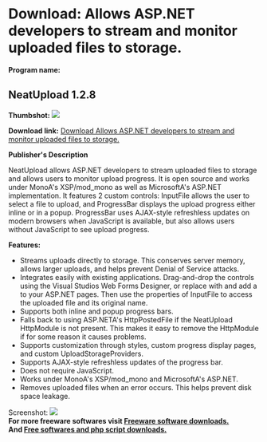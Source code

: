 # Download: Allows ASP.NET developers to stream and monitor uploaded files to storage.

**Program name:**

## NeatUpload 1.2.8

  
**Thumbshot:** ![](http://www.freewarefiles.com/screenshot/nopic.gif)   
  
**Download link:** [Download Allows ASP.NET developers to stream and monitor uploaded files to storage.](http://freesoftwares.boysofts.com/NeatUpload_program_22660.html)  
  


**Publisher's Description**  
  


NeatUpload allows ASP.NET developers to stream uploaded files to storage and allows users to monitor upload progress. It is open source and works under MonoA's XSP/mod_mono as well as MicrosoftA's ASP.NET implementation. It features 2 custom controls: InputFile allows the user to select a file to upload, and ProgressBar displays the upload progress either inline or in a popup. ProgressBar uses AJAX-style refreshless updates on modern browsers when JavaScript is available, but also allows users without JavaScript to see upload progress. 

**Features:**

  * Streams uploads directly to storage. This conserves server memory, allows larger uploads, and helps prevent Denial of Service attacks. 
  * Integrates easily with existing applications. Drag-and-drop the controls using the Visual Studios Web Forms Designer, or replace with and add a to your ASP.NET pages. Then use the properties of InputFile to access the uploaded file and its original name. 
  * Supports both inline and popup progress bars. 
  * Falls back to using ASP.NETA's HttpPostedFile if the NeatUpload HttpModule is not present. This makes it easy to remove the HttpModule if for some reason it causes problems. 
  * Supports customization through styles, custom progress display pages, and custom UploadStorageProviders. 
  * Supports AJAX-style refreshless updates of the progress bar. 
  * Does not require JavaScript. 
  * Works under MonoA's XSP/mod_mono and MicrosoftA's ASP.NET. 
  * Removes uploaded files when an error occurs. This helps prevent disk space leakage. 

  
  
Screenshot: ![](http://www.freewarefiles.com/screenshot/nopic.gif)   
**For more freeware softwares visit [Freeware software downloads.](http://freesoftwares.boysofts.com/)**   
**And [Free softwares and php script downloads.](http://www.boysofts.com/)**

